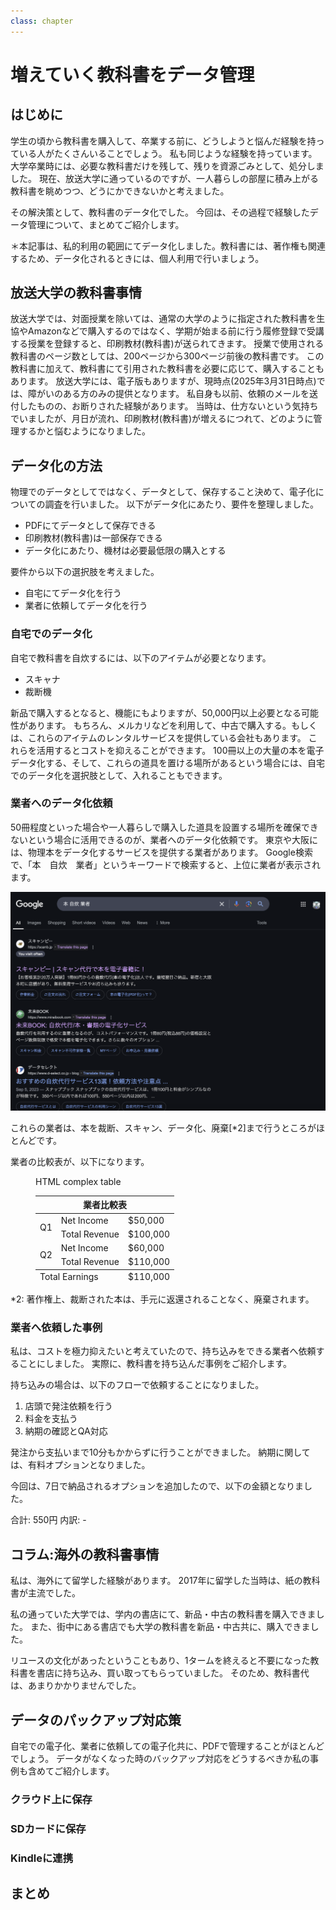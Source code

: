 ```yaml
---
class: chapter
---
```


# 増えていく教科書をデータ管理

## はじめに

学生の頃から教科書を購入して、卒業する前に、どうしようと悩んだ経験を持っている人がたくさんいることでしょう。
私も同じような経験を持っています。大学卒業時には、必要な教科書だけを残して、残りを資源ごみとして、処分しました。
現在、放送大学に通っているのですが、一人暮らしの部屋に積み上がる教科書を眺めつつ、どうにかできないかと考えました。

その解決策として、教科書のデータ化でした。
今回は、その過程で経験したデータ管理について、まとめてご紹介します。

＊本記事は、私的利用の範囲にてデータ化しました。教科書には、著作権も関連するため、データ化されるときには、個人利用で行いましょう。

## 放送大学の教科書事情

放送大学では、対面授業を除いては、通常の大学のように指定された教科書を生協やAmazonなどで購入するのではなく、学期が始まる前に行う履修登録で受講する授業を登録すると、印刷教材(教科書)が送られてきます。
授業で使用される教科書のページ数としては、200ページから300ページ前後の教科書です。
この教科書に加えて、教科書にて引用された教科書を必要に応じて、購入することもあります。
放送大学には、電子版もありますが、現時点(2025年3月31日時点)では、障がいのある方のみの提供となります。
私自身も以前、依頼のメールを送付したものの、お断りされた経験があります。
当時は、仕方ないという気持ちでいましたが、月日が流れ、印刷教材(教科書)が増えるにつれて、どのように管理するかと悩むようになりました。

## データ化の方法

物理でのデータとしてではなく、データとして、保存すること決めて、電子化についての調査を行いました。
以下がデータ化にあたり、要件を整理しました。

- PDFにてデータとして保存できる
- 印刷教材(教科書)は一部保存できる
- データ化にあたり、機材は必要最低限の購入とする

要件から以下の選択肢を考えました。

- 自宅にてデータ化を行う
- 業者に依頼してデータ化を行う

### 自宅でのデータ化
自宅で教科書を自炊するには、以下のアイテムが必要となります。

- スキャナ
- 裁断機

新品で購入するとなると、機能にもよりますが、50,000円以上必要となる可能性があります。
もちろん、メルカリなどを利用して、中古で購入する。もしくは、これらのアイテムのレンタルサービスを提供している会社もあります。
これらを活用するとコストを抑えることができます。
100冊以上の大量の本を電子データ化する、そして、これらの道具を置ける場所があるという場合には、自宅でのデータ化を選択肢として、入れることもできます。

### 業者へのデータ化依頼
50冊程度といった場合や一人暮らしで購入した道具を設置する場所を確保できないという場合に活用できるのが、業者へのデータ化依頼です。
東京や大阪には、物理本をデータ化するサービスを提供する業者があります。
Google検索で、「本　自炊　業者」というキーワードで検索すると、上位に業者が表示されます。

![Google検索の結果](./images/chap-yuusukesan18/result_google_search.png)

これらの業者は、本を裁断、スキャン、データ化、廃棄[*2]まで行うところがほとんどです。

業者の比較表が、以下になります。

 <figure id="table2">
    <figcaption>HTML complex table</figcaption>
    <table>
        <thead>
            <tr>
                <th colspan="3">業者比較表</th>
            </tr>
        </thead>
        <tbody>
            <tr>
                <td rowspan="2">Q1</td>
                <td>Net Income</td>
                <td>$50,000</td>
            </tr>
            <tr>
                <td>Total Revenue</td>
                <td>$100,000</td>
            </tr>
            <tr>
                <td rowspan="2">Q2</td>
                <td>Net Income</td>
                <td>$60,000</td>
            </tr>
            <tr>
                <td>Total Revenue</td>
                <td>$110,000</td>
            </tr>
        </tbody>
        <tfoot>
              <tr>
                <td colspan="2">Total Earnings</td>
                <td>$110,000</td>
              </tr>
        </tfoot>
    </table>
</figure>

*2: 著作権上、裁断された本は、手元に返還されることなく、廃棄されます。

### 業者へ依頼した事例
私は、コストを極力抑えたいと考えていたので、持ち込みをできる業者へ依頼することにしました。
実際に、教科書を持ち込んだ事例をご紹介します。

持ち込みの場合は、以下のフローで依頼することになりました。

1. 店頭で発注依頼を行う
2. 料金を支払う
3. 納期の確認とQA対応

発注から支払いまで10分もかからずに行うことができました。
納期に関しては、有料オプションとなりました。

今回は、7日で納品されるオプションを追加したので、以下の金額となりました。

合計: 550円
内訳:
    - 

## コラム:海外の教科書事情
私は、海外にて留学した経験があります。
2017年に留学した当時は、紙の教科書が主流でした。

私の通っていた大学では、学内の書店にて、新品・中古の教科書を購入できました。
また、街中にある書店でも大学の教科書を新品・中古共に、購入できました。

リユースの文化があったということもあり、1タームを終えると不要になった教科書を書店に持ち込み、買い取ってもらっていました。
そのため、教科書代は、あまりかかりませんでした。

## データのパックアップ対応策
自宅での電子化、業者に依頼しての電子化共に、PDFで管理することがほとんどでしょう。
データがなくなった時のバックアップ対応をどうするべきか私の事例も含めてご紹介します。

### クラウド上に保存


### SDカードに保存


### Kindleに連携




## まとめ